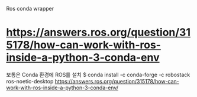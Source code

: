 Ros conda wrapper
# https://answers.ros.org/question/315178/how-can-work-with-ros-inside-a-python-3-conda-env



보통은 Conda 환경에 ROS를 설치
$ conda install -c conda-forge -c robostack ros-noetic-desktop
https://answers.ros.org/question/315178/how-can-work-with-ros-inside-a-python-3-conda-env/
